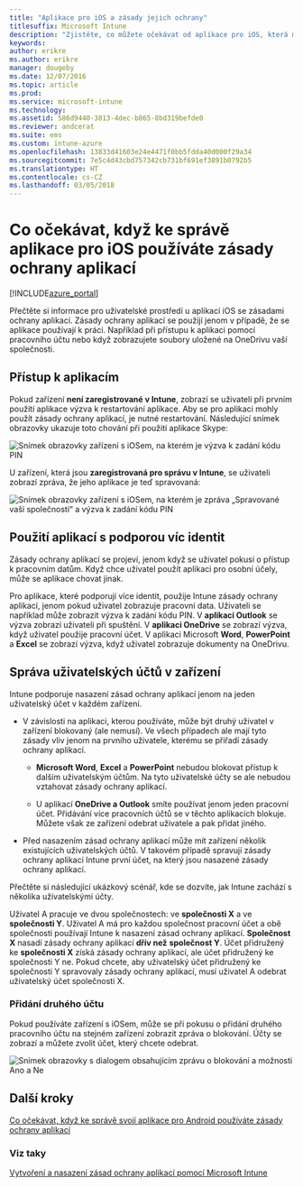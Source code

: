 ```yaml
---
title: "Aplikace pro iOS a zásady jejich ochrany"
titlesuffix: Microsoft Intune
description: "Zjistěte, co můžete očekávat od aplikace pro iOS, která má zásady ochrany."
keywords: 
author: erikre
ms.author: erikre
manager: dougeby
ms.date: 12/07/2016
ms.topic: article
ms.prod: 
ms.service: microsoft-intune
ms.technology: 
ms.assetid: 586d9440-3813-4dec-b865-8bd319befde0
ms.reviewer: andcerat
ms.suite: ems
ms.custom: intune-azure
ms.openlocfilehash: 13833d41603e24e4471f0bb5fdda40d000f29a34
ms.sourcegitcommit: 7e5c4d43cbd757342cb731bf691ef3891b0792b5
ms.translationtype: HT
ms.contentlocale: cs-CZ
ms.lasthandoff: 03/05/2018
---
```

# <a name="what-to-expect-when-your-ios-app-is-managed-by-app-protection-policies"></a>Co očekávat, když ke správě aplikace pro iOS používáte zásady ochrany aplikací

[!INCLUDE[azure_portal](./includes/azure_portal.md)]

Přečtěte si informace pro uživatelské prostředí u aplikací iOS se zásadami ochrany aplikací. Zásady ochrany aplikací se použijí jenom v případě, že se aplikace používají k práci. Například při přístupu k aplikaci pomocí pracovního účtu nebo když zobrazujete soubory uložené na OneDrivu vaší společnosti.
##  <a name="accessing-apps"></a>Přístup k aplikacím

Pokud zařízení **není zaregistrované v Intune**, zobrazí se uživateli při prvním použití aplikace výzva k restartování aplikace.  Aby se pro aplikaci mohly použít zásady ochrany aplikací, je nutné restartování. Následující snímek obrazovky ukazuje toto chování při použití aplikace Skype:


![Snímek obrazovky zařízení s iOSem, na kterém je výzva k zadání kódu PIN](./media/ios-pin-prompt.png)

U zařízení, která jsou **zaregistrovaná pro správu v Intune**, se uživateli zobrazí zpráva, že jeho aplikace je teď spravovaná:

![Snímek obrazovky zařízení s iOSem, na kterém je zpráva „Spravované vaší společností“ a výzva k zadání kódu PIN](./media/ios-managed-devices-pin-prompt.png)

##  <a name="using-apps-with-multi-identity-support"></a>Použití aplikací s podporou víc identit

Zásady ochrany aplikací se projeví, jenom když se uživatel pokusí o přístup k pracovním datům.  Když chce uživatel použít aplikaci pro osobní účely, může se aplikace chovat jinak. 

Pro aplikace, které podporují více identit, použije Intune zásady ochrany aplikací, jenom pokud uživatel zobrazuje pracovní data.  Uživateli se například může zobrazit výzva k zadání kódu PIN.  V **aplikaci Outlook** se výzva zobrazí uživateli při spuštění. V **aplikaci OneDrive** se zobrazí výzva, když uživatel použije pracovní účet.  V aplikaci Microsoft **Word**, **PowerPoint** a **Excel** se zobrazí výzva, když uživatel zobrazuje dokumenty na OneDrivu.
##  <a name="managing-user-accounts-on-the-device"></a>Správa uživatelských účtů v zařízení

Intune podporuje nasazení zásad ochrany aplikací jenom na jeden uživatelský účet v každém zařízení.

* V závislosti na aplikaci, kterou používáte, může být druhý uživatel v zařízení blokovaný (ale nemusí). Ve všech případech ale mají tyto zásady vliv jenom na prvního uživatele, kterému se přiřadí zásady ochrany aplikací.
  * **Microsoft Word**, **Excel** a **PowerPoint** nebudou blokovat přístup k dalším uživatelským účtům. Na tyto uživatelské účty se ale nebudou vztahovat zásady ochrany aplikací.

  * U aplikací **OneDrive a Outlook** smíte používat jenom jeden pracovní účet.  Přidávání více pracovních účtů se v těchto aplikacích blokuje.  Můžete však ze zařízení odebrat uživatele a pak přidat jiného.

* Před nasazením zásad ochrany aplikací může mít zařízení několik existujících uživatelských účtů. V takovém případě spravují zásady ochrany aplikací Intune první účet, na který jsou nasazené zásady ochrany aplikací.


Přečtěte si následující ukázkový scénář, kde se dozvíte, jak Intune zachází s několika uživatelskými účty.

Uživatel A pracuje ve dvou společnostech: ve **společnosti X** a ve **společnosti Y**. Uživatel A má pro každou společnost pracovní účet a obě společnosti používají Intune k nasazení zásad ochrany aplikací. **Společnost X** nasadí zásady ochrany aplikací **dřív než** **společnost Y**. Účet přidružený ke **společnosti X** získá zásady ochrany aplikací, ale účet přidružený ke společnosti Y ne. Pokud chcete, aby uživatelský účet přidružený ke společnosti Y spravovaly zásady ochrany aplikací, musí uživatel A odebrat uživatelský účet společnosti X.
### <a name="adding-a-second-account"></a>Přidání druhého účtu

Pokud používáte zařízení s iOSem, může se při pokusu o přidání druhého pracovního účtu na stejném zařízení zobrazit zpráva o blokování.  Účty se zobrazí a můžete zvolit účet, který chcete odebrat.

![Snímek obrazovky s dialogem obsahujícím zprávu o blokování a možnosti Ano a Ne](./media/ios-switch-user.PNG)

## <a name="next-steps"></a>Další kroky
[Co očekávat, když ke správě svojí aplikace pro Android používáte zásady ochrany aplikací](app-protection-enabled-apps-android.md)
### <a name="see-also"></a>Viz taky
[Vytvoření a nasazení zásad ochrany aplikací pomocí Microsoft Intune](app-protection-policies.md)
